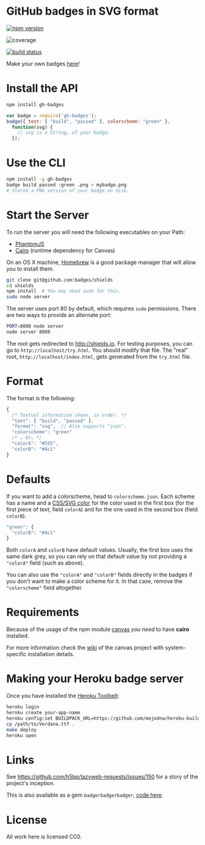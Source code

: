 # GitHub badges in SVG format

[![npm version](http://img.shields.io/npm/v/gh-badges.svg)](https://npmjs.org/package/gh-badges)

![coverage](https://rawgithub.com/badges/gh-badges/master/coverage.svg)

[![build status](http://img.shields.io/travis/badges/gh-badges.svg)](https://travis-ci.org/badges/gh-badges)

Make your own badges [here][badges]!

[badges]: <http://img.shields.io>

# Install the API

```bash
npm install gh-badges
```

```js
var badge = require('gh-badges');
badge({ text: [ "build", "passed" ], colorscheme: "green" },
  function(svg) {
    // svg is a String… of your badge.
  });
```

# Use the CLI

```bash
npm install -g gh-badges
badge build passed :green .png > mybadge.png
# Stored a PNG version of your badge on disk.
```

# Start the Server
To run the server you will need the following executables on your Path:
- [PhantomJS](http://www.phantomjs.org/)
- [Cairo](http://cairographics.org/) (runtime dependency for Canvas)

On an OS X machine, [Homebrew](brew.sh) is a good package manager that will
allow you to install them.

```bash
git clone git@github.com:badges/shields
cd shields
npm install  # You may need sudo for this.
sudo node server
```

The server uses port 80 by default, which requires `sudo` permissions.
There are two ways to provide an alternate port:

```bash
PORT=8080 node server
node server 8080
```

The root gets redirected to <http://shields.io>.
For testing purposes, you can go to `http://localhost/try.html`.
You should modify that file. The "real" root, `http://localhost/index.html`,
gets generated from the `try.html` file.

# Format

The format is the following:

```js
{
  /* Textual information shown, in order. */
  "text": [ "build", "passed" ],
  "format": "svg",  // Also supports "json".
  "colorscheme": "green"
  /* … Or… */
  "colorA": "#555",
  "colorB": "#4c1"
}
```

# Defaults

If you want to add a colorscheme, head to `colorscheme.json`. Each scheme has a
name and a [CSS/SVG color][] for the color used in the first box (for the first
piece of text, field `colorA`) and for the one used in the second box (field
`colorB`).

[CSS/SVG color]: http://www.w3.org/TR/SVG/types.html#DataTypeColor

```js
"green": {
  "colorB": "#4c1"
}
```

Both `colorA` and `colorB` have default values. Usually, the first box uses the
same dark grey, so you can rely on that default value by not providing a
`"colorA"` field (such as above).

You can also use the `"colorA"` and `"colorB"` fields directly in the badges if
you don't want to make a color scheme for it. In that case, remove the
`"colorscheme"` field altogether.

# Requirements

Because of the usage of the npm module [canvas][canvas-pkg] *you need* to have
**cairo** installed.

For more information check the [wiki][canvas-wiki] of the canvas project with
system-specific installation details.

[canvas-pkg]: https://npmjs.org/package/canvas
[canvas-wiki]: https://github.com/LearnBoost/node-canvas/wiki/_pages

# Making your Heroku badge server

Once you have installed the [Heroku Toolbelt][]:

[Heroku Toolbelt]: https://toolbelt.heroku.com/

```bash
heroku login
heroku create your-app-name
heroku config:set BUILDPACK_URL=https://github.com/mojodna/heroku-buildpack-multi.git#build-env
cp /path/to/Verdana.ttf .
make deploy
heroku open
```

# Links

See <https://github.com/h5bp/lazyweb-requests/issues/150> for a story of the
project's inception.

This is also available as a gem `badgerbadgerbadger`, [code here][gem].

[gem]: https://github.com/badges/badgerbadgerbadger

# License

All work here is licensed CC0.
